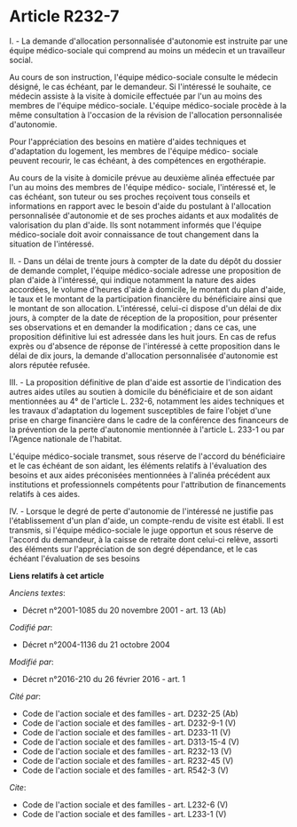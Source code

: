 # Article R232-7

I. - La demande d'allocation personnalisée d'autonomie est instruite par une équipe médico-sociale qui comprend au moins un
médecin et un travailleur social. 

Au cours de son instruction, l'équipe médico-sociale consulte le médecin désigné, le cas échéant, par le demandeur. Si
l'intéressé le souhaite, ce médecin assiste à la visite à domicile effectuée par l'un au moins des membres de l'équipe
médico-sociale. L'équipe médico-sociale procède à la même consultation à l'occasion de la révision de l'allocation
personnalisée d'autonomie. 

Pour l'appréciation des besoins en matière d'aides techniques et d'adaptation du logement, les membres de l'équipe médico-
sociale peuvent recourir, le cas échéant, à des compétences en ergothérapie. 

Au cours de la visite à domicile prévue au deuxième alinéa effectuée par l'un au moins des membres de l'équipe médico-
sociale, l'intéressé et, le cas échéant, son tuteur ou ses proches reçoivent tous conseils et informations en rapport avec le
besoin d'aide du postulant à l'allocation personnalisée d'autonomie et de ses proches aidants et aux modalités de
valorisation du plan d'aide. Ils sont notamment informés que l'équipe médico-sociale doit avoir connaissance de tout
changement dans la situation de l'intéressé. 

II. - Dans un délai de trente jours à compter de la date du dépôt du dossier de demande complet, l'équipe médico-sociale
adresse une proposition de plan d'aide à l'intéressé, qui indique notamment la nature des aides accordées, le volume d'heures
d'aide à domicile, le montant du plan d'aide, le taux et le montant de la participation financière du bénéficiaire ainsi que
le montant de son allocation. L'intéressé, celui-ci dispose d'un délai de dix jours, à compter de la date de réception de la
proposition, pour présenter ses observations et en demander la modification ; dans ce cas, une proposition définitive lui est
adressée dans les huit jours. En cas de refus exprès ou d'absence de réponse de l'intéressé à cette proposition dans le délai
de dix jours, la demande d'allocation personnalisée d'autonomie est alors réputée refusée. 

III. - La proposition définitive de plan d'aide est assortie de l'indication des autres aides utiles au soutien à domicile du
bénéficiaire et de son aidant mentionnées au 4° de l'article L. 232-6, notamment les aides techniques et les travaux
d'adaptation du logement susceptibles de faire l'objet d'une prise en charge financière dans le cadre de la conférence des
financeurs de la prévention de la perte d'autonomie mentionnée à l'article L. 233-1 ou par l'Agence nationale de l'habitat. 

L'équipe médico-sociale transmet, sous réserve de l'accord du bénéficiaire et le cas échéant de son aidant, les éléments
relatifs à l'évaluation des besoins et aux aides préconisées mentionnées à l'alinéa précédent aux institutions et
professionnels compétents pour l'attribution de financements relatifs à ces aides. 

IV. - Lorsque le degré de perte d'autonomie de l'intéressé ne justifie pas l'établissement d'un plan d'aide, un compte-rendu
de visite est établi. Il est transmis, si l'équipe médico-sociale le juge opportun et sous réserve de l'accord du demandeur,
à la caisse de retraite dont celui-ci relève, assorti des éléments sur l'appréciation de son degré dépendance, et le cas
échéant l'évaluation de ses besoins

**Liens relatifs à cet article**

_Anciens textes_:

  - Décret n°2001-1085 du 20 novembre 2001 - art. 13 (Ab)

_Codifié par_:

  - Décret n°2004-1136 du 21 octobre 2004

_Modifié par_:

  - Décret n°2016-210 du 26 février 2016 - art. 1

_Cité par_:

  - Code de l'action sociale et des familles - art. D232-25 (Ab)
  - Code de l'action sociale et des familles - art. D232-9-1 (V)
  - Code de l'action sociale et des familles - art. D233-11 (V)
  - Code de l'action sociale et des familles - art. D313-15-4 (V)
  - Code de l'action sociale et des familles - art. R232-13 (V)
  - Code de l'action sociale et des familles - art. R232-45 (V)
  - Code de l'action sociale et des familles - art. R542-3 (V)

_Cite_:

  - Code de l'action sociale et des familles - art. L232-6 (V)
  - Code de l'action sociale et des familles - art. L233-1 (V)
